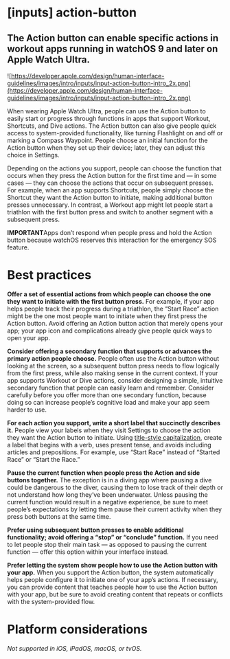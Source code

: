 # **[inputs] action-button**

## The Action button can enable specific actions in workout apps running in watchOS 9 and later on Apple Watch Ultra.

![https://developer.apple.com/design/human-interface-guidelines/images/intro/inputs/input-action-button-intro_2x.png](https://developer.apple.com/design/human-interface-guidelines/images/intro/inputs/input-action-button-intro_2x.png)

When wearing Apple Watch Ultra, people can use the Action button to easily start or progress through functions in apps that support Workout, Shortcuts, and Dive actions. The Action button can also give people quick access to system-provided functionality, like turning Flashlight on and off or marking a Compass Waypoint. People choose an initial function for the Action button when they set up their device; later, they can adjust this choice in Settings.

Depending on the actions you support, people can choose the function that occurs when they press the Action button for the first time and — in some cases — they can choose the actions that occur on subsequent presses. For example, when an app supports Shortcuts, people simply choose the Shortcut they want the Action button to initiate, making additional button presses unnecessary. In contrast, a Workout app might let people start a triathlon with the first button press and switch to another segment with a subsequent press.

**IMPORTANT**Apps don’t respond when people press and hold the Action button because watchOS reserves this interaction for the emergency SOS feature.

# **Best practices**

**Offer a set of essential actions from which people can choose the one they want to initiate with the first button press.** For example, if your app helps people track their progress during a triathlon, the “Start Race” action might be the one most people want to initiate when they first press the Action button. Avoid offering an Action button action that merely opens your app; your app icon and complications already give people quick ways to open your app.

**Consider offering a secondary function that supports or advances the primary action people choose.** People often use the Action button without looking at the screen, so a subsequent button press needs to flow logically from the first press, while also making sense in the current context. If your app supports Workout or Dive actions, consider designing a simple, intuitive secondary function that people can easily learn and remember. Consider carefully before you offer more than one secondary function, because doing so can increase people’s cognitive load and make your app seem harder to use.

**For each action you support, write a short label that succinctly describes it.** People view your labels when they visit Settings to choose the action they want the Action button to initiate. Using [title-style capitalization](https://support.apple.com/guide/applestyleguide/c-apsgb744e4a3/web#apdca93e113f1d64), create a label that begins with a verb, uses present tense, and avoids including articles and prepositions. For example, use “Start Race” instead of “Started Race” or “Start the Race.”

**Pause the current function when people press the Action and side buttons together.** The exception is in a diving app where pausing a dive could be dangerous to the diver, causing them to lose track of their depth or not understand how long they’ve been underwater. Unless pausing the current function would result in a negative experience, be sure to meet people’s expectations by letting them pause their current activity when they press both buttons at the same time.

**Prefer using subsequent button presses to enable additional functionality; avoid offering a “stop” or “conclude” function.** If you need to let people stop their main task — as opposed to pausing the current function — offer this option within your interface instead.

**Prefer letting the system show people how to use the Action button with your app.** When you support the Action button, the system automatically helps people configure it to initiate one of your app’s actions. If necessary, you can provide content that teaches people how to use the Action button with your app, but be sure to avoid creating content that repeats or conflicts with the system-provided flow.

# **Platform considerations**

*Not supported in iOS, iPadOS, macOS, or tvOS.*